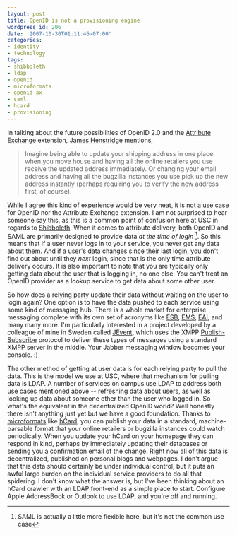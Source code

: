 ```yaml
---
layout: post
title: OpenID is not a provisioning engine
wordpress_id: 206
date: '2007-10-30T01:11:46-07:00'
categories:
- identity
- technology
tags:
- shibboleth
- ldap
- openid
- microformats
- openid-ax
- saml
- hcard
- provisioning
---
```

In talking about the future possibilities of OpenID 2.0 and the [Attribute Exchange][ax] extension, [James Henstridge][] mentions,

> Imagine being able to update your shipping address in one place when you move house and having all the online retailers you use receive the updated address immediately. Or changing your email address and having all the bugzilla instances you use pick up the new address instantly (perhaps requiring you to verify the new address first, of course).

[ax]: http://openid.net/specs/openid-attribute-exchange-1_0-07.html
[James Henstridge]: http://blogs.gnome.org/jamesh/2007/10/23/openid-20/

While I agree this kind of experience would be very neat, it is not a use case for OpenID nor the Attribute Exchange extension.<!--more-->  I am not surprised to hear someone say this, as this is a common point of confusion here at USC in regards to [Shibboleth][].  When it comes to attribute delivery, both OpenID and SAML are primarily designed to provide data *at the time of login* [^1].  So this means that if a user never logs in to your service, you never get any data about them.  And if a user's data changes since their last login, you don't find out about until they *next* login, since that is the only time attribute delivery occurs.  It is also important to note that you are typically only getting data about the user that is logging in, no one else.  You can't treat an OpenID provider as a lookup service to get data about some other user.

[Shibboleth]: http://shibboleth.internet2.edu/
[^1]: SAML is actually a little more flexible here, but it's not the common use case

So how does a relying party update their data without waiting on the user to login again?  One option is to have the data pushed to each service using some kind of messaging hub.  There is a whole market for enterprise messaging complete with its own set of acronyms like [ESB][], [EMS][], [EAI][], and many many more.  I'm particularly interested in a project developed by a colleague of mine in Sweden called [JEvent][], which uses the XMPP [Publish-Subscribe][pubsub] protocol to deliver these types of messages using a standard XMPP server in the middle.  Your Jabber messaging window becomes your console. :)

[ESB]: http://en.wikipedia.org/wiki/Enterprise_service_bus
[EMS]: http://en.wikipedia.org/wiki/Enterprise_messaging_system
[EAI]: http://en.wikipedia.org/wiki/Enterprise_application_integration
[JEvent]: http://devel.it.su.se/pub/jsp/polopoly.jsp?d=1227
[pubsub]: http://www.xmpp.org/extensions/xep-0060.html

The other method of getting at user data is for each relying party to pull the data.  This is the model we use at USC, where that mechanism for pulling data is LDAP.  A number of services on campus use LDAP to address both use cases mentioned above -- refreshing data about users, as well as looking up data about someone other than the user who logged in.  So what's the equivalent in the decentralized OpenID world?  Well honestly there isn't anything just yet but we have a good foundation.  Thanks to [microformats][] like [hCard][], you can publish your data in a standard, machine-parsable format that your online retailers or bugzilla instances could watch periodically.  When you update your hCard on your homepage they can respond in kind, perhaps by immediately updating their databases or sending you a confirmation email of the change.  Right now all of this data is decentralized, published on personal blogs and webpages.  I don't argue that this data should certainly be under individual control, but it puts an awful large burden on the individual service providers to do all that spidering.  I don't know what the answer is, but I've been thinking about an hCard crawler with an LDAP front-end as a simple place to start.  Configure Apple AddressBook or Outlook to use LDAP, and you're off and running.

[microformats]: http://microformats.org/
[hCard]: http://microformats.org/wiki/hcard
